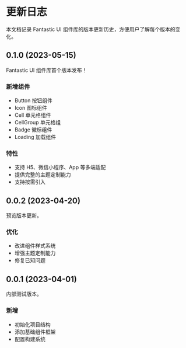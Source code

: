 # 更新日志

本文档记录 Fantastic UI 组件库的版本更新历史，方便用户了解每个版本的变化。

## 0.1.0 (2023-05-15)

Fantastic UI 组件库首个版本发布！

### 新增组件

-   Button 按钮组件
-   Icon 图标组件
-   Cell 单元格组件
-   CellGroup 单元格组
-   Badge 徽标组件
-   Loading 加载组件

### 特性

-   支持 H5、微信小程序、App 等多端适配
-   提供完整的主题定制能力
-   支持按需引入

## 0.0.2 (2023-04-20)

预览版本更新。

### 优化

-   改进组件样式系统
-   增强主题定制能力
-   修复已知问题

## 0.0.1 (2023-04-01)

内部测试版本。

### 新增

-   初始化项目结构
-   添加基础组件框架
-   配置构建系统
